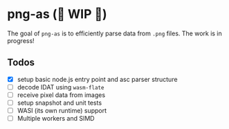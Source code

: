 # png-as (🚧 WIP 🚧)

The goal of `png-as` is to efficiently parse data from `.png` files.
The work is in progress!

## Todos
- [x] setup basic node.js entry point and asc parser structure
- [ ] decode IDAT using `wasm-flate`
- [ ] receive pixel data from images
- [ ] setup snapshot and unit tests
- [ ] WASI (its own runtime) support
- [ ] Multiple workers and SIMD